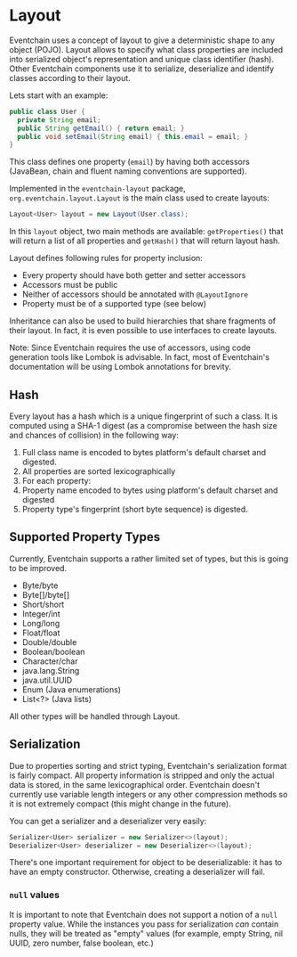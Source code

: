 # Layout

Eventchain uses a concept of layout to give a deterministic shape to any object
(POJO). Layout allows to specify what class properties are included into serialized object's representation and unique class identifier (hash). Other
Eventchain components use it to serialize, deserialize and identify classes according to their layout.


Lets start with an example:

```java
public class User {
  private String email;
  public String getEmail() { return email; }
  public void setEmail(String email) { this.email = email; }
}
```

This class defines one property (`email`) by having both accessors (JavaBean, chain and fluent naming conventions are supported).

Implemented in the `eventchain-layout` package, `org.eventchain.layout.Layout` is the main class used to create layouts:

```java
Layout<User> layout = new Layout(User.class);
```

In this `layout` object, two main methods are available: `getProperties()`
that will return a list of all properties and `getHash()` that will return
layout hash.

Layout defines following rules for property inclusion:

* Every property should have both getter and setter accessors
* Accessors must be public
* Neither of accessors should be annotated with `@LayoutIgnore`
* Property must be of a supported type (see below)

Inheritance can also be used to build hierarchies that share fragments of
their layout. In fact, it is even possible to use interfaces to create layouts.

Note: Since Eventchain requires the use of accessors, using code generation tools like Lombok is advisable. In fact, most of Eventchain's documentation
will be using Lombok annotations for brevity.

## Hash

Every layout has a hash which is a unique fingerprint of such a class. It is computed using a SHA-1 digest (as a compromise between the hash size and chances of collision) in the following way:

1. Full class name is encoded to bytes platform's default charset and digested.
1. All properties are sorted lexicographically
1. For each property:
  1. Property name encoded to bytes using platform's default charset and digested
  1. Property type's fingerprint (short byte sequence) is digested.

## Supported Property Types

Currently, Eventchain supports a rather limited set of types, but this is going
to be improved.

* Byte/byte
* Byte[]/byte[]
* Short/short
* Integer/int
* Long/long
* Float/float
* Double/double
* Boolean/boolean
* Character/char
* java.lang.String
* java.util.UUID
* Enum (Java enumerations)
* List<?> (Java lists)

All other types will be handled through Layout.

## Serialization

Due to properties sorting and strict typing, Eventchain's serialization format
is fairly compact. All property information is stripped and only the actual data is stored, in the same lexicographical order. Eventchain doesn't currently use
variable length integers or any other compression methods so it is not extremely compact (this might change in the future).

You can get a serializer and a deserializer very easily:

```java
Serializer<User> serializer = new Serializer<>(layout);
Deserializer<User> deserializer = new Deserializer<>(layout);
```

There's one important requirement for object to be deserializable: it has
to have an empty constructor. Otherwise, creating a deserializer will fail.

### `null` values

It is important to note that Eventchain does not support a notion of a `null`
property value. While the instances you pass for serialization *can* contain
nulls, they will be treated as "empty" values (for example, empty String, nil UUID, zero number, false boolean, etc.)
